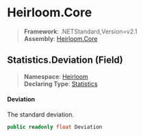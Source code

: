 # Heirloom.Core

> **Framework**: .NETStandard,Version=v2.1  
> **Assembly**: [Heirloom.Core][0]

## Statistics.Deviation (Field)

> **Namespace**: [Heirloom][0]  
> **Declaring Type**: [Statistics][1]

#### Deviation

The standard deviation.

```cs
public readonly float Deviation
```

[0]: ../../../Heirloom.Core.md
[1]: ../Statistics.md
